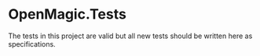 ﻿# OpenMagic.Tests

The tests in this project are valid but all new tests should be written here as specifications.
